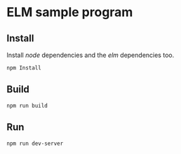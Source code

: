 # ELM sample program

## Install

Install *node* dependencies and the *elm* dependencies too.
```
npm Install
```

## Build

```
npm run build
```

## Run

```
npm run dev-server
```
